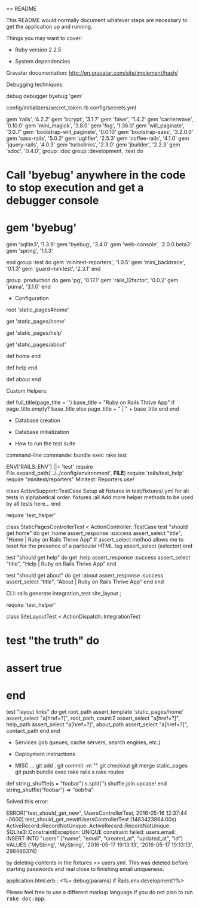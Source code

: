 == README

This README would normally document whatever steps are necessary to get the
application up and running.

Things you may want to cover:

* Ruby version
2.2.5



* System dependencies



Gravatar documentation:
    http://en.gravatar.com/site/implement/hash/

Debugging techniques:

debug
debugger
byebug 'gem'

config/initializers/secret_token.rb
config/secrets.yml


gem 'rails', '4.2.2'
gem 'bcrypt',                  '3.1.7'
gem 'faker',                   '1.4.2'
gem 'carrierwave',             '0.10.0'
gem 'mini_magick',             '3.8.0'
gem 'fog',                     '1.36.0'
gem 'will_paginate',           '3.0.7'
gem 'bootstrap-will_paginate', '0.0.10'
gem 'bootstrap-sass',          '3.2.0.0'
gem 'sass-rails',              '5.0.2'
gem 'uglifier',                '2.5.3'
gem 'coffee-rails',            '4.1.0'
gem 'jquery-rails',            '4.0.3'
gem 'turbolinks',              '2.3.0'
gem 'jbuilder',                '2.2.3'
gem 'sdoc',                    '0.4.0', group: :doc
group :development, :test do
  # Call 'byebug' anywhere in the code to stop execution and get a debugger console
  # gem 'byebug'

  gem 'sqlite3',     '1.3.9'
   gem 'byebug',      '3.4.0'
   gem 'web-console', '2.0.0.beta3'
   gem 'spring',      '1.1.3'

end
group :test do
  gem 'minitest-reporters', '1.0.5'
  gem 'mini_backtrace', '0.1.3'
  gem 'guard-minitest', '2.3.1'
end

group :production do
  gem 'pg', '0.17.1'
  gem 'rails_12factor', '0.0.2'
  gem 'puma', '3.1.0'
end





* Configuration

root 'static_pages#home'

get 'static_pages/home'

get 'static_pages/help'

get 'static_pages/about'

def home
end

def help
end

def about
end

Custom Helpers:

def full_title(page_title = '')
  base_title = "Ruby on Rails Thrive App"
  if page_title.empty?
    base_title
  else
    page_title + " | " + base_title
  end
  end

* Database creation

* Database initialization

* How to run the test suite

command-line commande: bundle exec rake test


ENV['RAILS_ENV'] ||= 'test'
require File.expand_path('../../config/environment', __FILE__)
require 'rails/test_help'
require "minitest/reporters"
Minitest::Reporters.use!

class ActiveSupport::TestCase
Setup all fixtures in test/fixtures/.yml for all tests in alphabetical order.
  fixtures :all
Add more helper methods to be used by all tests here...
end


require 'test_helper'

class StaticPagesControllerTest < ActionController::TestCase
  test "should get home" do
    get :home
    assert_response :success
    assert_select "title", "Home | Ruby on Rails Thrive App"
    # assert_select method allows me to teset for the presence of a particular HTML tag assert_select (selector)
  end

  test "should get help" do
    get :help
    assert_response :success
    assert_select "title", "Help | Ruby on Rails Thrive App"
  end

  test "should get about" do
    get :about
    assert_response :success
    assert_select "title", "About | Ruby on Rails Thrive App"
  end
end


CLI: rails generate integration_test site_layout ;

require 'test_helper'

class SiteLayoutTest < ActionDispatch::IntegrationTest
  # test "the truth" do
  #   assert true
  # end

  test "layout links" do
    get root_path
    assert_template 'static_pages/home'
    assert_select "a[href=?]", root_path, count:2
    assert_select "a[href=?]", help_path
    assert_select "a[href=?]", about_path
    assert_select "a[href=?]", contact_path
  end
end




* Services (job queues, cache servers, search engines, etc.)

* Deployment instructions

* MISC ...
git add .
git commit -m ""
git checkout
git merge static_pages
git push
bundle exec rake
rails s
rake routes


def string_shuffle(s = "foobar")
s.split('').shuffle.join.upcase!
end
string_shuffle("foobar")
 => "oobfra"

Solved this error:

 ERROR["test_should_get_new", UsersControllerTest, 2016-05-16 12:37:44 -0600]
  test_should_get_new#UsersControllerTest (1463423864.00s)
 ActiveRecord::RecordNotUnique:         ActiveRecord::RecordNotUnique: SQLite3::ConstraintException: UNIQUE constraint failed: users.email: INSERT INTO "users" ("name", "email", "created_at", "updated_at", "id") VALUES ('MyString', 'MyString', '2016-05-17 19:13:13', '2016-05-17 19:13:13', 298486374)

 by deleting contents in the fixtures >> users.yml. This was deleted before starting passwords and real close to finishing email uniqueness.

application.html.erb :
      <%= debug(params) if Rails.env.development?%>








Please feel free to use a different markup language if you do not plan to run
<tt>rake doc:app</tt>.
